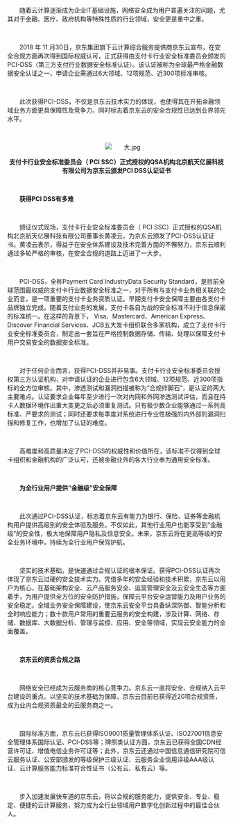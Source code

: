<p style="text-indent: 2em;">随着云计算逐渐成为企业IT基础设施，网络安全成为用户普遍关注的问题，尤其对于金融、医疗、政府机构等特殊性质的行业领域，安全更是重中之重。</p>
<p style="text-indent: 2em;"><br/></p>
<p style="text-indent: 2em;">2018 年 11 月30日，京东集团旗下云计算综合服务提供商京东云宣布，在安全合规方面再次得到国际权威认可，正式获得由支付卡行业安全标准委员会颁发的PCI-DSS（第三方支付行业数据安全标准认证）。该认证被称为全球最严格金融数据安全认证之一，申请企业需通过6大领域、12项规范、近300项标准审核。</p>
<p style="text-indent: 2em;"><br/></p>
<p style="text-indent: 2em;">此次获得PCI-DSS，不仅是京东云技术实力的体现，也使得其在开拓金融领域业务方面更具保障性及竞争力，同时标志着京东云的安全合规性已达到业界领先水平。</p>
<p style="text-indent: 2em;"><br/></p>
<p style="text-indent: 2em; text-align: center;"><img src="//img1.jcloudcs.com/cms/d7c4f4b8-a3d5-4cd2-a335-93a22cbd114b20181204154104.jpg" title="" alt="大.jpg"/><br/></p>
<p style="text-align: center;"><strong><span style="font-size: 14px;">支付卡行业安全标准委员会（ PCI SSC）正式授权的QSA机构北京航天亿展科技有限公司为京东云颁发PCI DSS认证证书</span></strong></p>
<p><strong><span style="font-size: 14px;"></span></strong></p>
<p><br/></p>
<p style="text-indent: 2em;"><strong>获得PCI DSS有多难</strong></p>
<p style="text-indent: 2em;"><strong><br/></strong></p>
<p style="text-indent: 2em;">颁证仪式现场，支付卡行业安全标准委员会（ PCI SSC）正式授权的QSA机构北京航天亿展科技有限公司董事长黄凌云，为京东云颁发了PCI-DSS认证证书。黄凌云表示，得益于在安全体系建设及技术完善方面的不懈努力，京东云顺利通过多轮严格的审核，在安全合规的道路上迈进了一大步。</p>
<p style="text-indent: 2em;"><br/></p>
<p style="text-indent: 2em;">PCI-DSS，全称Payment Card IndustryData Security Standard，是目前全球范围最权威的支付卡行业数据安全标准之一，对于所有与支付卡业务相关联的企业而言，是一项重要的支付卡业务资质认证。早期支付卡安全保障主要由各支付卡品牌独立完成。随着支付业务的发展，支付卡各自为战的安全标准不利于信息保密的标准统一。在这样的背景下， Visa、Mastercard、American Express、Discover Financial Services、JCB五大发卡组织联合多家机构，成立了支付卡行业安全标准委员会，制定出一套旨在严格控制数据存储、传输、处理以保障支付卡用户交易安全的数据安全标准。</p>
<p style="text-indent: 2em;"><br/></p>
<p style="text-indent: 2em;">对于任何企业而言，获得PCI-DSS并非易事。支付卡行业安全标准委员会授权第三方认证机构，对申请认证的企业进行包含6大领域、12项规范、近300项指标的全方位审核。其中，渗透测试和漏洞扫描被称为“合规绊脚石”，是认证的两大主要难点。认证要求企业每年至少进行一次对内网和外网渗透测试评估，而且在持卡人数据环境作出重大变更之后必须重复测试。只有极少数企业能够通过一系列高标准、严要求的测试；同时还要求每季度对系统进行专业性极强的内外部的漏洞扫描和修复工作，也增加了认证的难度。</p>
<p style="text-indent: 2em;"><br/></p>
<p style="text-indent: 2em;">高难度和高质量决定了PCI-DSS的权威性和价值所在，该标准不仅得到全球卡组织和金融机构的广泛认可，还被金融业外的各大行业奉为通用安全标准。</p>
<p style="text-indent: 2em;">&nbsp;&nbsp;</p>
<p style="text-indent: 2em;"><strong>为全行业用户提供“金融级”安全保障</strong></p>
<p style="text-indent: 2em;"><br/></p>
<p style="text-indent: 2em;">此次通过PCI-DSS认证，标志着京东云有能力为银行、保险、证券等金融机构用户提供高级别的安全体验及服务。不仅如此，其他行业用户也能享受到“金融级”的安全性，极大地保障用户隐私及信息安全。未来，京东云将在更高等级的安全业务环境中，持续为全行业用户保驾护航。</p>
<p style="text-indent: 2em;"><br/></p>
<p style="text-indent: 2em;">坚实的技术基础，是快速通过合规认证的根本保证。获得PCI-DSS认证再次体现了京东云过硬的安全技术实力。凭借多年的安全经验和技术积累，京东云以用户为核心，在基础架构安全、云产品服务安全、运营管理安全及云安全生态等方面着手，为用户提供全方位的安全防护措施，保障云平台安全运营能力及用户业务的安全稳定。全域业务安全保障建设，使京东云安全平台具备纵深防御、智能分析和全时响应能力；数十款用户常用的重要云服务的安全构建，涉及计算、网络、存储、数据库、大数据分析、管理与监控、应用、安全等领域，实现云安全能力的全面覆盖。</p>
<p style="text-indent: 2em;"><br/></p>
<p style="text-indent: 2em;"><strong>京东云的资质合规之路</strong></p>
<p style="text-indent: 2em;"><br/></p>
<p style="text-indent: 2em;">网络安全已经成为云服务商的核心竞争力。京东云一直将安全、合规纳入云平台建设的重点。以坚实的技术基础为保障，京东云目前已获得近20项合规资质，成为业内合规资质最全的云服务商之一。</p>
<p style="text-indent: 2em;"><br/></p>
<p style="text-indent: 2em;">国际标准方面，京东云已获得ISO9001质量管理体系认证、ISO27001信息安全管理体系国际认证、PCI-DSS等；牌照类认证方面，京东云已获得全国CDN经营许可证、增值电信业务许可证等；此外，京东云还通过中国信息通信研究院可信云服务认证、公安部颁发的等级保护三级认证、云服务企业信用评级AAA级认证、云计算服务能力标准符合性证书（公有云、私有云）等。</p>
<p style="text-indent: 2em;"><br/></p>
<p style="text-indent: 2em;">步入加速发展快车道的京东云，将以合规的服务能力，提供安全、专业、稳定、便捷的云计算服务，努力成为全行业领域用户数字化创新过程中的最佳合伙人。</p>
